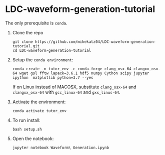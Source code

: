 # LDC-waveform-generation-tutorial

The only prerequisite is `conda`. 

1. Clone the repo
	```
	git clone https://github.com/mikekatz04/LDC-waveform-generation-tutorial.git
	cd LDC-waveform-generation-tutorial
	```

2. Setup the `conda environment`:
	```
	conda create -n tutor_env -c conda-forge clang_osx-64 clangxx_osx-64 wget gsl fftw lapack=3.6.1 hdf5 numpy Cython scipy jupyter ipython  matplotlib python=3.7 --yes
	```
	If on Linux instead of MACOSX, substitute `clang_osx-64` and `clangxx_osx-64` with `gcc_linux-64` and `gxx_linus-64`.

3. Activate the environment:
	```
	conda activate tutor_env
	```

4. To run install:
	```
	bash setup.sh
	```

5. Open the notebook:
	```
	jupyter notebook Waveform\ Generation.ipynb
	```
